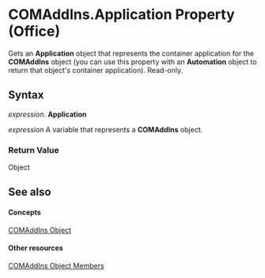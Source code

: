 
# COMAddIns.Application Property (Office)

Gets an  **Application** object that represents the container application for the **COMAddIns** object (you can use this property with an **Automation** object to return that object's container application). Read-only.


## Syntax

 _expression_. **Application**

 _expression_ A variable that represents a **COMAddIns** object.


### Return Value

Object


## See also


#### Concepts


[COMAddIns Object](f6efa1cc-8d30-27d5-8b07-7ddad22f16ef.md)
#### Other resources


[COMAddIns Object Members](0fc908fa-0846-07ca-d2a2-4c87525ae719.md)